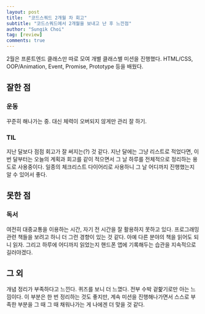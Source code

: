 ```yaml
---
layout: post
title:  "코드스쿼드 2개월 차 회고"
subtitle: "코드스쿼드에서 2개월을 보내고 난 후 느낀점" 
author: "Sungik Choi"
tag: [review]
comments: true
---
```


2월은 프론트엔드 클래스만 따로 모여 개별 클래스별 미션을 진행했다. HTML/CSS, OOP/Animation, Event, Promise, Prototype 등을 배웠다.

## 잘한 점

### 운동

꾸준히 해나가는 중. 대신 체력이 오버되지 않게만 관리 잘 하기.

### TIL

지난 달보다 점점 회고가 잘 써지는(?) 것 같다. 지난 달에는 그냥 리스트로 적었다면, 이번 달부터는 오늘의 계획과 회고를 같이 적으면서 그 날 하루를 전체적으로 정리하는 용도로 사용중이다. 일종의 체크리스트 다이어리로 사용하니 그 날 어디까지 진행했는지 알 수 있어서 좋다.

## 못한 점

### 독서

여전히 대중교통을 이용하는 시간, 자기 전 시간을 잘 활용하지 못하고 있다. 프로그래밍 관련 책들을 보려고 하니 더 그런 경향이 있는 것 같다. 아예 다른 분야의 책을 읽어도 되니 읽자. 그리고 하루에 어디까지 읽었는지 핸드폰 앱에 기록해두는 습관을 지속적으로 길러야겠다.

## 그 외

개념 정리가 부족하다고 느낀다. 퀴즈를 보니 더 느꼈다. 전부 수박 겉핥기로만 아는 느낌이다. 이 부분은 한 번 정리하는 것도 좋지만, 계속 미션을 진행해나가면서 스스로 부족한 부분을 그 때 그 때 채워나가는 게 나에겐 더 맞을 것 같다.
